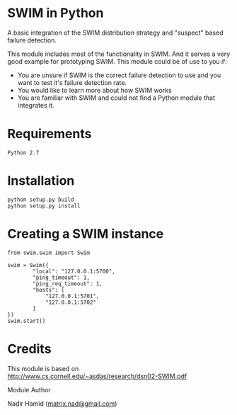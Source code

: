 SWIM in Python
===========================================================

A basic integration of the SWIM distribution strategy and
"suspect" based failure detection.

This module includes most of the functionality in SWIM. And
it serves a very good example for prototyping SWIM. This 
module could be of use to you if:

- You are unsure if SWIM is the correct failure detection to use and
you want to test it's failure detection rate.
- You would like to learn more about how SWIM works
- You are familiar with SWIM and could not find a Python module that integrates it.

Requirements
=========================================================
```
Python 2.7
```

Installation
=========================================================

```
python setup.py build
python setup.py install
```

Creating a SWIM instance
========================================================
```
from swim.swim import Swim

swim = Swim({
        "local": "127.0.0.1:5700",
        "ping_timeout": 1,
        "ping_req_timeout": 1,
        "hosts": [
            "127.0.0.1:5701",
            "127.0.0.1:5702"
        ]
})
swim.start()
```

Credits
=========================================================

This module is based on
http://www.cs.cornell.edu/~asdas/research/dsn02-SWIM.pdf

Module Author

Nadir Hamid (matrix.nad@gmail.com)

